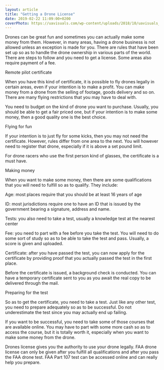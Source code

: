 ```yaml
---
layout: article
title: "Getting a Drone License"
date: 2019-02-22 11:09:00+0200
coverPhoto: https://uavisuals.com/wp-content/uploads/2018/10/uavisuals_blog_getting_drone_license-1-1014x487.jpg
---
```


Drones can be great fun and sometimes you can actually make some money from them. However, in many areas, having a drone business is not allowed unless an exception is made for you. There are rules that have been set up so as to handle the drone ownership in various parts of the world. There are steps to follow and you need to get a license. Some areas also require payment of a fee.

Remote pilot certificate

When you have this kind of certificate, it is possible to fly drones legally in certain areas, even if your intention is to make a profit. You can make money from a drone from the selling of footage, goods delivery and so on. There are many flying restrictions that you may have to deal with.

You need to budget on the kind of drone you want to purchase. Usually, you should be able to get a fair priced one, but if your intention is to make some money, then a good quality one is the best choice.

Flying for fun

If your intention is to just fly for some kicks, then you may not need the certificate. However, rules differ from one area to the next. You will however need to register that drone, especially if it is above a set pound limit.

For drone racers who use the first person kind of glasses, the certificate is a must have.

Making money

When you want to make some money, then there are some qualifications that you will need to fulfill so as to qualify. They include:

Age: most places require that you should be at least 16 years of age

ID: most jurisdictions require one to have an ID that is issued by the government bearing a signature, address and name.

Tests: you also need to take a test, usually a knowledge test at the nearest center

Fee: you need to part with a fee before you take the test. You will need to do some sort of study so as to be able to take the test and pass. Usually, a score is given and uploaded.

Certificate: after you have passed the test, you can now apply for the certificate by providing proof that you actually passed the test in the first place.

Before the certificate is issued, a background check is conducted. You can have a temporary certificate sent to you as you await the real copy to be delivered through the mail.

Preparing for the test

So as to get the certificate, you need to take a test. Just like any other test, you need to prepare adequately so as to be successful. Do not underestimate the test since you may actually end up failing.

If you want to be successful, you need to take some of those courses that are available online. You may have to part with some more cash so as to access the course, but it is totally worth it, especially when you want to make some money from the drone.

Drones license gives you the authority to use your drone legally. FAA drone license can only be given after you fulfill all qualifications and after you pass the FAA drone test. FAA Part 107 test can be accessed online and can really help you prepare.



